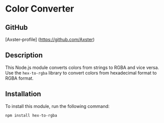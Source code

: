 # Color Converter

## GitHub

[Axster-profile] (https://github.com/Axster)

## Description

This Node.js module converts colors from strings to RGBA and vice versa. Use the `hex-to-rgba` library to convert colors from hexadecimal format to RGBA format.


## Installation

To install this module, run the following command:

```bash
npm install hex-to-rgba





